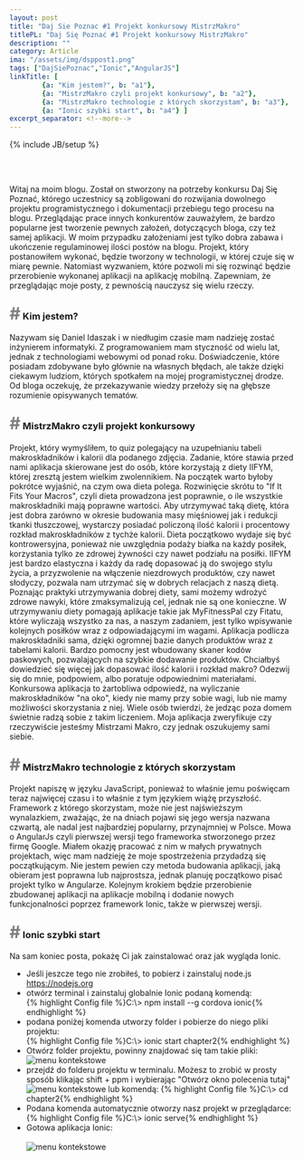 ```yaml
---
layout: post
title: "Daj Sie Poznac #1 Projekt konkursowy MistrzMakro"
titlePL: "Daj Się Poznać #1 Projekt konkursowy MistrzMakro"
description: ""
category: Article
ima: "/assets/img/dsppost1.png"
tags: ["DajSiePoznac","Ionic","AngularJS"]
linkTitle: [ 
		{a: "Kim jestem?", b: "a1"},
		{a: "MistrzMakro czyli projekt konkursowy", b: "a2"},
		{a: "MistrzMakro technologie z których skorzystam", b: "a3"},
		{a: "Ionic szybki start", b: "a4"} ]
excerpt_separator: <!--more-->
---
```

{% include JB/setup %}
<center>	
	<img src="{{ site.baseurl }}/assets/img/DSP.png" alt="" style="display: inline-block; padding-right: 20px;">
	<img src="{{ site.baseurl }}/assets/img/ionic.jpg" alt="" style="display: inline-block;">
	<img src="{{ site.baseurl }}/assets/img/angular.png" alt="" style="display: inline-block; padding-left: 20px;">
</center><br>
<p>Witaj na moim blogu. Został on stworzony na potrzeby konkursu Daj Się Poznać, którego uczestnicy są zobligowani do rozwijania dowolnego projektu programistycznego i dokumentacji przebiegu tego procesu na blogu. Przeglądając prace innych konkurentów zauważyłem, że bardzo popularne jest tworzenie pewnych założeń, dotyczących bloga, czy też samej aplikacji. W moim przypadku założeniami jest tylko dobra zabawa i ukończenie regulaminowej ilości postów na blogu. Projekt, który postanowiłem wykonać, będzie tworzony w technologii, w której czuje się w miarę pewnie. Natomiast wyzwaniem, które pozwoli mi się rozwinąć będzie przerobienie wykonanej aplikacji na aplikację mobilną. Zapewniam, że przeglądając moje posty, z pewnością nauczysz się wielu rzeczy.</p> <!--more-->
<h3 id="a1"><span style="color:gray; font-size: 30px;">#</span> Kim jestem?</h3>
<p>Nazywam się Daniel Idaszak i w niedługim czasie mam nadzieję zostać inżynierem informatyki. Z programowaniem mam styczność od wielu lat, jednak z technologiami webowymi od ponad roku. Doświadczenie, które posiadam zdobywane było głównie na własnych błędach, ale także dzięki ciekawym ludziom, których spotkałem na mojej programistycznej drodze. Od bloga oczekuję, że przekazywanie wiedzy przełoży się na głębsze rozumienie opisywanych tematów.</p>
<h3 id="a2"><span style="color:gray; font-size: 30px;">#</span> MistrzMakro czyli projekt konkursowy</h3>
<p>Projekt, który wymyśliłem, to quiz polegający na uzupełnianiu tabeli makroskładników i kalorii dla podanego zdjęcia. Zadanie, które stawia przed nami aplikacja skierowane jest do osób, które korzystają z diety IIFYM, której zresztą jestem wielkim zwolennikiem. Na początek warto byłoby pokrótce wyjaśnić, na czym owa dieta polega. Rozwinięcie skrótu to "If It Fits Your Macros", czyli dieta prowadzona jest poprawnie, o ile wszystkie makroskładniki mają poprawne wartości. Aby utrzymywać taką dietę, która jest dobra zarówno w okresie budowania masy mięśniowej jak i redukcji tkanki tłuszczowej, wystarczy posiadać policzoną ilość kalorii i procentowy rozkład makroskładników z tychże kalorii. Dieta początkowo wydaje się być kontrowersyjna, ponieważ nie uwzględnia podaży białka na każdy posiłek, korzystania tylko ze zdrowej żywności czy nawet podziału na posiłki. IIFYM jest bardzo elastyczna i każdy da radę dopasować ją do swojego stylu życia, a przyzwolenie na włączenie niezdrowych produktów, czy nawet słodyczy, pozwala nam utrzymać się w dobrych relacjach z naszą dietą. Poznając praktyki utrzymywania dobrej diety, sami możemy wdrożyć zdrowe nawyki, które zmaksymalizują cel, jednak nie są one konieczne. W utrzymywaniu diety pomagają aplikacje takie jak MyFitnessPal czy Fitatu, które wyliczają wszystko za nas, a naszym zadaniem, jest tylko wpisywanie kolejnych posiłków wraz z odpowiadającymi im wagami. Aplikacja podlicza makroskładniki sama, dzięki ogromnej bazie danych produktów wraz z tabelami kalorii. Bardzo pomocny jest wbudowany skaner kodów paskowych, pozwalających na szybkie dodawanie produktów. Chciałbyś dowiedzieć się więcej jak dopasować ilość kalorii i rozkład makro? Odezwij się do mnie, podpowiem, albo poratuje odpowiednimi materiałami. Konkursowa aplikacja to żartobliwa odpowiedź, na wyliczanie makroskładników "na oko", kiedy nie mamy przy sobie wagi, lub nie mamy możliwości skorzystania z niej. Wiele osób twierdzi, że jedząc poza domem świetnie radzą sobie z takim liczeniem. Moja aplikacja zweryfikuje czy rzeczywiście jesteśmy Mistrzami Makro, czy jednak oszukujemy sami siebie.</p>
<h3 id="a3"><span style="color:gray; font-size: 30px;">#</span> MistrzMakro technologie z których skorzystam</h3>
<p>Projekt napiszę w języku JavaScript, ponieważ to właśnie jemu poświęcam teraz najwięcej czasu i to właśnie z tym językiem wiążę przyszłość. Framework z którego skorzystam, może nie jest najświeższym wynalazkiem, zważając, że na dniach pojawi się jego wersja nazwana czwartą, ale nadal jest najbardziej popularny, przynajmniej w Polsce. Mowa o AngularJs czyli pierwszej wersji tego frameworka stworzonego przez firmę Google. Miałem okazję pracować z nim w małych prywatnych projektach, więc mam nadzieję że moje spostrzeżenia przydadzą się początkującym. Nie jestem pewien czy metoda budowania aplikacji, jaką obieram jest poprawna lub najprostsza, jednak planuję początkowo pisać projekt tylko w Angularze. Kolejnym krokiem będzie przerobienie zbudowanej aplikacji na aplikacje mobilną i dodanie nowych funkcjonalności poprzez framework Ionic, także w pierwszej wersji.</p>
<h3 id="a4"><span style="color:gray; font-size: 30px;">#</span> Ionic szybki start</h3>
<p>Na sam koniec posta, pokażę Ci jak zainstalować oraz jak wygląda Ionic.</p>
<ul style="padding-left: 30px;">
	<li>Jeśli jeszcze tego nie zrobiłeś, to pobierz i zainstaluj node.js <a href="https://nodejs.org">https://nodejs.org</a></li>
	<li>otwórz terminal i zainstaluj globalnie Ionic podaną komendą: </li>
	{% highlight Config file %}C:\> npm install --g cordova ionic{% endhighlight %}
	<li>podana poniżej komenda utworzy folder i pobierze do niego pliki projektu: </li>
	{% highlight Config file %}C:\> ionic start chapter2{% endhighlight %}
	<li>Otwórz folder projektu, powinny znajdować się tam takie pliki:</li>
	<img src="{{ site.baseurl }}/assets/img/DSP1_2.png" alt="menu kontekstowe"><br>
	<li>przejdź do folderu projektu w terminalu. Możesz to zrobić w prosty sposób klikając shift + ppm i wybierając "Otwórz okno polecenia tutaj"</li>
	<img src="{{ site.baseurl }}/assets/img/DSP1_1.png" alt="menu kontekstowe">
	lub komendą:
	{% highlight Config file %}C:\> cd chapter2{% endhighlight %}
	<li>Podana komenda automatycznie otworzy nasz projekt w przeglądarce:</li>
	{% highlight Config file %}C:\> ionic serve{% endhighlight %}
	<li>Gotowa aplikacja Ionic:</li><br>
	<img src="{{ site.baseurl }}/assets/img/DSP1_3.png" alt="menu kontekstowe">
</ul>
